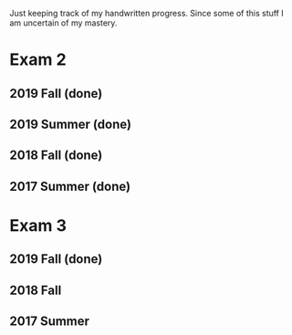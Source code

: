 
Just keeping track of my handwritten progress. Since some of this stuff I am uncertain of my mastery.

# Exam 2

## 2019 Fall (done)

## 2019 Summer (done)

## 2018 Fall (done)

## 2017 Summer (done)

# Exam 3

## 2019 Fall (done)

## 2018 Fall

## 2017 Summer
